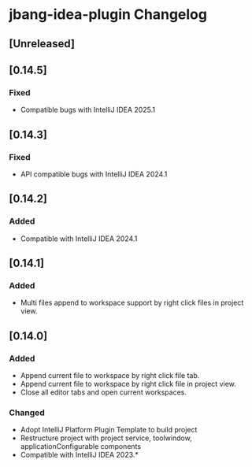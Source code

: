 <!-- Keep a Changelog guide -> https://keepachangelog.com -->

# jbang-idea-plugin Changelog

## [Unreleased]

## [0.14.5]

### Fixed

- Compatible bugs with IntelliJ IDEA 2025.1

## [0.14.3]

### Fixed

- API compatible bugs with IntelliJ IDEA 2024.1

## [0.14.2]

### Added

- Compatible with IntelliJ IDEA 2024.1

## [0.14.1]

### Added

- Multi files append to workspace support by right click files in project view.

## [0.14.0]

### Added

- Append current file to workspace by right click file tab.
- Append current file to workspace by right click file in project view.
- Close all editor tabs and open current workspaces.

### Changed

- Adopt IntelliJ Platform Plugin Template to build project
- Restructure project with project service, toolwindow, applicationConfigurable components
- Compatible with IntelliJ IDEA 2023.*

